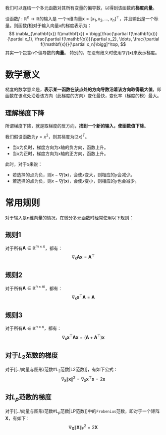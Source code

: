 我们可以连结一个多元函数对其所有变量的偏导数，以得到该函数的**梯度向量**。

设函数$f:\mathbb{R}^n\rightarrow\mathbb{R}$的输入是 一个n维向量$\mathbf{x}=[x_1,x_2,\ldots,x_n]^\top$，并且输出是一个标量。则函数$f$相对于输入向量$x$的梯度表示为：
$$
\nabla_{\mathbf{x}} f(\mathbf{x}) = \bigg[\frac{\partial f(\mathbf{x})}{\partial x_1}, \frac{\partial f(\mathbf{x})}{\partial x_2}, \ldots, \frac{\partial f(\mathbf{x})}{\partial x_n}\bigg]^\top,
$$
其实一个包含n个偏导数的**向量**。
特别的，在没有歧义时使用$\nabla f(\mathbf{x})$来表示梯度。
# 数学意义
梯度的数学意义是，**表示某一函数在该点处的方向导数沿着该方向取得最大值**，即函数在该点处沿着该方向（此梯度的方向）变化最快，变化率（梯度的模）最大。
## 理解梯度下降
所谓梯度下降，就是取梯度的反方向，**找到一个新的输入，使函数值下降**。

我们假设函数为$y=x^2$，则其梯度为$[2x]^T$。
- 当$x$为负时，梯度方向为x轴的负方向，函数上升。
- 当$x$为正时，梯度方向为x轴的正方向，函数上升。

此时，对于$x$来说：
- 若选择的点为负，则$x-\nabla f(\mathbf{x})$，会使$x$变大，则相应的$y$会减少。
- 若选择的点为负，则$x-\nabla f(\mathbf{x})$，会使$x$变小，则相应的$y$也会减少。


# 常用规则
对于输入是n维向量的情况，在微分多元函数时经常使用以下规则：
## 规则1
对于所有$\mathbf{A} \in \mathbb{R}^{m \times n}$，都有：
$$
\nabla_{\mathbf{x}} \mathbf{A} \mathbf{x} = \mathbf{A}^\top
$$
## 规则2
对于所有$\mathbf{A} \in \mathbb{R}^{n \times m}$，都有：
$$
\nabla_{\mathbf{x}} \mathbf{x}^\top \mathbf{A} = \mathbf{A}
$$

## 规则3
对于所有$\mathbf{A} \in \mathbb{R}^{n \times n}$，都有：
$$\nabla_{\mathbf{x}} \mathbf{x}^\top \mathbf{A} \mathbf{x} = (\mathbf{A} + \mathbf{A}^\top)\mathbf{x}
$$
## 对于$L_2$范数的梯度
对于[[../向量与图形/范数#$L_2$范数|L2范数]]，有如下公式：
$$
\nabla_{\mathbf{x}} \|\mathbf{x} \|^2 = \nabla_{\mathbf{x}} \mathbf{x}^\top \mathbf{x} = 2\mathbf{x}
$$
## 对$L_p$范数的梯度
对于[[../向量与图形/范数#$L_p$范数|LP范数]]中的`Frobenius`范数，即对于一个矩阵$\mathbf{X}$，有如下：
$$
\nabla_{\mathbf{X}} \|\mathbf{X} \|_F^2 = 2\mathbf{X}
$$
